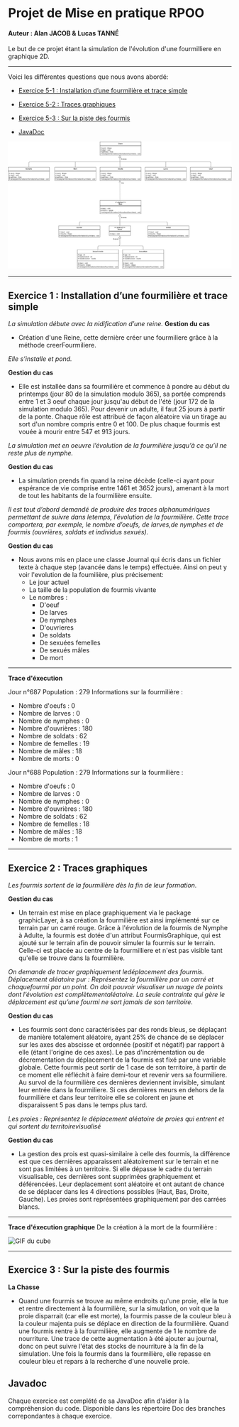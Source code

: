 # Projet de Mise en pratique RPOO


#### Auteur : Alan JACOB & Lucas TANNÉ

Le but de ce projet étant la simulation de l'évolution d'une fourmilliere en graphique 2D.

----------------





Voici les différentes questions que nous avons abordé:

*  [Exercice 5-1 : Installation d’une fourmilière et trace simple](#exercice-1--installation-dune-fourmilière-et-trace-simple)

*  [Exercice 5-2 : Traces graphiques](#exercice-2--traces-graphiques)
  
*  [Exercice 5-3 : Sur la piste des fourmis](#exercice-3--sur-la-piste-des-fourmis)

*  [JavaDoc](#javadoc)





![GIF du cube](/Classes.png)


----------------

## Exercice 1 : Installation d’une fourmilière et trace simple

*La simulation débute avec la nidification d’une reine.*
**Gestion du cas**

*  Création d'une Reine, cette dernière créer une fourmiliere grâce à la méthode creerFourmiliere.

 *Elle s’installe et pond.*  
 
**Gestion du cas**
*  Elle est installée dans sa fourmilière et commence à pondre au début du printemps (jour 80 de la simulation modulo 365), sa portée comprends entre 1 et 3 oeuf chaque jour jusqu'au début de l'été (jour 172 de la simulation modulo 365). Pour devenir un adulte, il faut 25 jours à partir de la ponte. Chaque rôle est attribué de façon aléatoire via un tirage au sort d'un nombre compris entre 0 et 100. De plus chaque fourmis est vouée à mourir entre 547 et 913 jours.

*La simulation met en oeuvre l’évolution de la fourmilière jusqu’à ce qu’il ne reste plus de nymphe.*

**Gestion du cas**
* La simulation prends fin quand la reine décède (celle-ci ayant pour espérance de vie comprise entre 1461 et 3652 jours), amenant à la mort de tout les habitants de la fourmilière ensuite.

*Il est tout d’abord demandé de produire des traces alphanumériques permettant de suivre dans letemps, l’évolution de la fourmilière. Cette trace comportera, par exemple, le nombre d’oeufs, de larves,de nymphes et de fourmis (ouvrières, soldats et individus sexués).*

**Gestion du cas**
* Nous avons mis en place une classe Journal qui écris dans un fichier texte à chaque step (avancée dans le temps) effectuée. Ainsi on peut y voir l'evolution de la foumilière, plus précisement:
  * Le jour actuel
  * La taille de la population de fourmis vivante
  * Le nombres :
    * D'oeuf
    * De larves 
    * De nymphes
    * D'ouvrieres
    * De soldats
    * De sexuées femelles
    * De sexués mâles
    * De mort

----------------
**Trace d'éxecution**

Jour n°687
Population : 279
Informations sur la fourmilière :
- Nombre d'oeufs : 0
- Nombre de larves : 0
- Nombre de nymphes : 0
- Nombre d'ouvrières : 180
- Nombre de soldats : 62
- Nombre de femelles : 19
- Nombre de mâles : 18
- Nombre de morts : 0

Jour n°688
Population : 279
Informations sur la fourmilière :
- Nombre d'oeufs : 0
- Nombre de larves : 0
- Nombre de nymphes : 0
- Nombre d'ouvrières : 180
- Nombre de soldats : 62
- Nombre de femelles : 18
- Nombre de mâles : 18
- Nombre de morts : 1

----------------

## Exercice 2 : Traces graphiques

*Les fourmis sortent de la fourmilière dès la fin de leur formation.*

**Gestion du cas**

* Un terrain est mise en place graphiquement via le package graphicLayer, à sa création la fourmilière est ainsi implémenté sur ce terrain par un carré rouge.
Grâce à l'évolution de la fourmis de Nymphe à Adulte, la fourmis est dotée d'un attribut FourmisGraphique, qui est ajouté sur le terrain afin de pouvoir simuler la fourmis sur le terrain. Celle-ci est placée au centre de la fourmilliere et n'est pas visible tant qu'elle se trouve dans la fourmilière.

*On demande de tracer graphiquement ledéplacement des fourmis. Déplacement aléatoire pur : Représentez la fourmilière par un carré et chaquefourmi par un point. On doit pouvoir visualiser un nuage de points dont l’évolution est complètementaléatoire. La seule contrainte qui gère le déplacement est qu’une fourmi ne sort jamais de son territoire.*

**Gestion du cas**
* Les fourmis sont donc caractérisées par des ronds bleus, se déplaçant de manière totalement aléatoire, ayant 25% de chance de se déplacer sur les axes des abscisse et ordonnée (positif et négatif) par rapport à elle (étant l'origine de ces axes). Le pas d'incrémentation ou de décrementation du déplacement de la fourmis est fixé par une variable globale. Cette fourmis peut sortir de 1 case de son territoire, à partir de ce moment elle réfléchit à faire demi-tour et revenir vers sa fourmiliere. Au survol de la fourmilière ces dernières deviennent invisible, simulant leur entrée dans la fourmiliere. Si ces dernières meurs en dehors de la fourmilière et dans leur territoire elle se colorent en jaune et disparaissent 5 pas dans le temps plus tard.

*Les proies : Représentez le déplacement aléatoire de proies qui entrent et qui sortent du territoirevisualisé*

**Gestion du cas** 
* La gestion des prois est quasi-similaire à celle des fourmis, la différence est que ces dernières apparaissent aléatoirement sur le terrain et ne sont pas limitées à un territoire. Si elle dépasse le cadre du terrain visualisable, ces dernières sont supprimées graphiquement et déférencées. Leur deplacement sont aléatoire et ont autant de chance de se déplacer dans les 4 directions possibles (Haut, Bas, Droite, Gauche). Les proies sont représentées graphiquement par des carrées blancs.

----------------
**Trace d'éxecution graphique**
De la création à la mort de la fourmilière :

![GIF du cube](/exo52.gif)

----------------

## Exercice 3 : Sur la piste des fourmis

**La Chasse**
* Quand une fourmis se trouve au même endroits qu'une proie, elle la tue et rentre directement à la fourmilière, sur la simulation, on voit que la proie disparrait (car elle est morte), la fourmis passe de la couleur bleu à la couleur majenta puis se déplace en direction de la fourmilière.
Quand une fourmis rentre à la fourmilière, elle augmente de 1 le nombre de nourriture.
Une trace de cette augmentation à été ajouter au journal, donc on peut suivre l'état des stocks de nourriture à la fin de la simulation.
Une fois la fourmis dans la fourmilière, elle repasse en couleur bleu et repars à la recherche d'une nouvelle proie.

## Javadoc

Chaque exercice est complété de sa JavaDoc afin d'aider à la compréhension du code. Disponible dans les répertoire Doc des branches correpondantes à chaque exercice.

